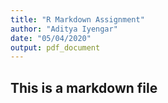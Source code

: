 ```yaml
---
title: "R Markdown Assignment"
author: "Aditya Iyengar"
date: "05/04/2020"
output: pdf_document
---
```

## This is a markdown file